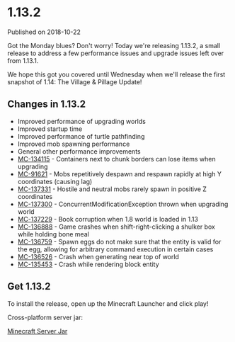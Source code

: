 # 1.13.2
Published on 2018-10-22

Got the Monday blues? Don't worry! Today we're releasing 1.13.2, a small
release to address a few performance issues and upgrade issues left over from
1.13.1.

We hope this got you covered until Wednesday when we'll release the first
snapshot of 1.14: The Village & Pillage Update!

## Changes in 1.13.2

  * Improved performance of upgrading worlds
  * Improved startup time
  * Improved performance of turtle pathfinding
  * Improved mob spawning performance
  * General other performance improvements
  * [MC-134115](https://bugs.mojang.com/browse/MC-134115) \- Containers next to chunk borders can lose items when upgrading
  * [MC-91621](https://bugs.mojang.com/browse/MC-91621) \- Mobs repetitively despawn and respawn rapidly at high Y coordinates (causing lag)
  * [MC-137331](https://bugs.mojang.com/browse/MC-137331) \- Hostile and neutral mobs rarely spawn in positive Z coordinates
  * [MC-137300](https://bugs.mojang.com/browse/MC-137300) \- ConcurrentModificationException thrown when upgrading world
  * [MC-137229](https://bugs.mojang.com/browse/MC-137229) \- Book corruption when 1.8 world is loaded in 1.13
  * [MC-136888](https://bugs.mojang.com/browse/MC-136888) \- Game crashes when shift-right-clicking a shulker box while holding bone meal
  * [MC-136759](https://bugs.mojang.com/browse/MC-136759) \- Spawn eggs do not make sure that the entity is valid for the egg, allowing for arbitrary command execution in certain cases
  * [MC-136526](https://bugs.mojang.com/browse/MC-136526) \- Crash when generating near top of world
  * [MC-135453](https://bugs.mojang.com/browse/MC-135453) \- Crash while rendering block entity

## Get 1.13.2

To install the release, open up the Minecraft Launcher and click play!

Cross-platform server jar:

[Minecraft Server
Jar](https://launcher.mojang.com/v1/objects/3737db93722a9e39eeada7c27e7aca28b144ffa7/server.jar)


